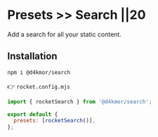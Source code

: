 # Presets >> Search ||20

Add a search for all your static content.

## Installation

```bash
npm i @d4kmor/search
```

👉 `rocket.config.mjs`

```js
import { rocketSearch } from '@d4kmor/search';

export default {
  presets: [rocketSearch()],
};
```

